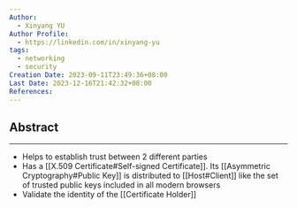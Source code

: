 ```yaml
---
Author:
  - Xinyang YU
Author Profile:
  - https://linkedin.com/in/xinyang-yu
tags:
  - networking
  - security
Creation Date: 2023-09-11T23:49:36+08:00
Last Date: 2023-12-16T21:42:32+08:00
References: 
---
```

## Abstract
---
- Helps to establish trust between 2 different parties
- Has a [[X.509 Certificate#Self-signed Certificate]]. Its [[Asymmetric Cryptography#Public Key]] is distributed to [[Host#Client]] like the set of trusted public keys included in all modern browsers
- Validate the identity of the [[Certificate Holder]]